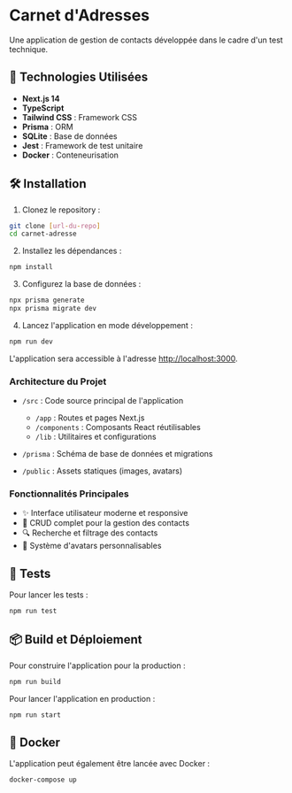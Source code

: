 # Carnet d'Adresses

Une application de gestion de contacts développée dans le cadre d'un test technique.

## 🚀 Technologies Utilisées

- **Next.js 14**
- **TypeScript**
- **Tailwind CSS** : Framework CSS
- **Prisma** : ORM
- **SQLite** : Base de données
- **Jest** : Framework de test unitaire
- **Docker** : Conteneurisation

## 🛠️ Installation

1. Clonez le repository :
```bash
git clone [url-du-repo]
cd carnet-adresse
```

2. Installez les dépendances :
```bash
npm install
```

3. Configurez la base de données :
```bash
npx prisma generate
npx prisma migrate dev
```

4. Lancez l'application en mode développement :
```bash
npm run dev
```

L'application sera accessible à l'adresse [http://localhost:3000](http://localhost:3000).

### Architecture du Projet

- `/src` : Code source principal de l'application
  - `/app` : Routes et pages Next.js
  - `/components` : Composants React réutilisables
  - `/lib` : Utilitaires et configurations

- `/prisma` : Schéma de base de données et migrations
- `/public` : Assets statiques (images, avatars)

### Fonctionnalités Principales

- ✨ Interface utilisateur moderne et responsive
- 📝 CRUD complet pour la gestion des contacts
- 🔍 Recherche et filtrage des contacts
- 🎨 Système d'avatars personnalisables

## 🧪 Tests

Pour lancer les tests :

```bash
npm run test
```

## 📦 Build et Déploiement

Pour construire l'application pour la production :

```bash
npm run build
```

Pour lancer l'application en production :

```bash
npm run start
```

## 🐳 Docker

L'application peut également être lancée avec Docker :

```bash
docker-compose up
```
